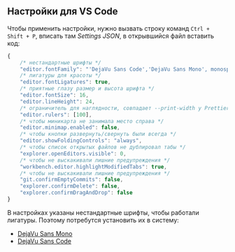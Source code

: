## Настройки для VS Code
Чтобы применить настройки, нужно вызвать строку команд `Ctrl + Shift + P`, вписать там _Settings JSON_, в открывшийся файл вставить код:

```js
{
    /* нестандартные шрифты */
    "editor.fontFamily": "'DejaVu Sans Code','DejaVu Sans Mono', monospace",
    /* лигатуры для красоты */
    "editor.fontLigatures": true,
    /* приятные глазу размер и высота шрифта */
    "editor.fontSize": 16,
    "editor.lineHeight": 24,
    /* ограничитель для наглядности, совпадает --print-width у Prettier */
    "editor.rulers": [100],
    /* чтобы миникарта не занимала место справа */
    "editor.minimap.enabled": false,
    /* чтобы кнопки развернуть/свернуть были всегда */
    "editor.showFoldingControls": "always",
    /* чтобы список открытых файлов не дублировал табы */
    "explorer.openEditors.visible": 0,
    /* чтобы не выскакивали лишние предупреждения */
    "workbench.editor.highlightModifiedTabs": true,
    /* чтобы не выскакивали лишние предупреждения */
    "git.confirmEmptyCommits": false,
    "explorer.confirmDelete": false,
    "explorer.confirmDragAndDrop": false
}
```

В настройках указаны нестандартные шрифты, чтобы работали лигатуры. Поэтому потребутся установить их в систему:
* [DejaVu Sans Mono](https://dejavu-fonts.github.io/)
* [DejaVu Sans Code](https://github.com/SSNikolaevich/DejaVuSansCode)
